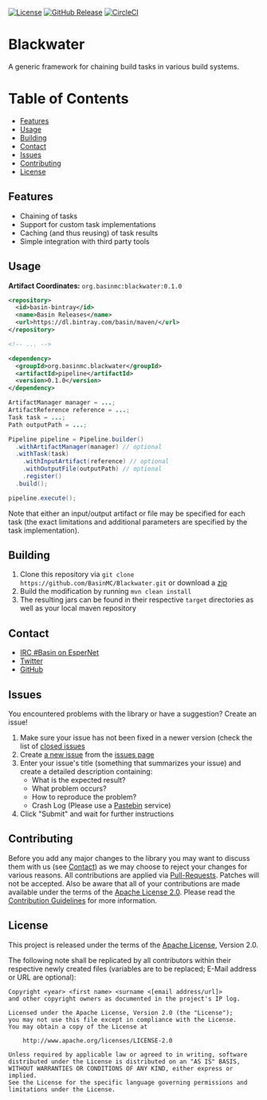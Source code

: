 [![License](https://img.shields.io/github/license/BasinMC/Blackwater.svg?style=flat-square)](https://www.apache.org/licenses/LICENSE-2.0.txt)
[![GitHub Release](https://img.shields.io/github/release/BasinMC/Blackwater.svg?style=flat-square)](https://github.com/BasinMC/Blackwater/releases)
[![CircleCI](https://img.shields.io/circleci/project/github/BasinMC/Blackwater.svg?style=flat-square)](https://circleci.com/gh/BasinMC/Blackwater)

Blackwater
==========

A generic framework for chaining build tasks in various build systems.

# Table of Contents

* [Features](#features)
* [Usage](#usage)
* [Building](#building)
* [Contact](#contact)
* [Issues](#issues)
* [Contributing](#contributing)
* [License](#license)

Features
--------

* Chaining of tasks
* Support for custom task implementations
* Caching (and thus reusing) of task results
* Simple integration with third party tools

Usage
-----

**Artifact Coordinates:** `org.basinmc:blackwater:0.1.0`

```xml
<repository>
  <id>basin-bintray</id>
  <name>Basin Releases</name>
  <url>https://dl.bintray.com/basin/maven/</url>
</repository>

<!-- ... -->

<dependency>
  <groupId>org.basinmc.blackwater</groupId>
  <artifactId>pipeline</artifactId>
  <version>0.1.0</version>
</dependency>
```

```java
ArtifactManager manager = ...;
ArtifactReference reference = ...;
Task task = ...;
Path outputPath = ...;

Pipeline pipeline = Pipeline.builder()
  .withArtifactManager(manager) // optional
  .withTask(task)
    .withInputArtifact(reference) // optional
    .withOutputFile(outputPath) // optional
    .register()
  .build();

pipeline.execute();
```

Note that either an input/output artifact or file may be specified for each task (the exact
limitations and additional parameters are specified by the task implementation).

Building
--------

1. Clone this repository via ```git clone https://github.com/BasinMC/Blackwater.git``` or download a [zip](https://github.com/BasinMC/Blackwater/archive/master.zip)
2. Build the modification by running ```mvn clean install```
3. The resulting jars can be found in their respective ```target``` directories as well as your local maven repository

Contact
-------

* [IRC #Basin on EsperNet](http://webchat.esper.net/?channels=Basin)
* [Twitter](https://twitter.com/BasinMC)
* [GitHub](https://github.com/BasinMC/Blackwater)

Issues
------

You encountered problems with the library or have a suggestion? Create an issue!

1. Make sure your issue has not been fixed in a newer version (check the list of [closed issues](https://github.com/BasinMC/Blackwater/issues?q=is%3Aissue+is%3Aclosed)
1. Create [a new issue](https://github.com/BasinMC/Blackwater/issues/new) from the [issues page](https://github.com/BasinMC/Blackwater/issues)
1. Enter your issue's title (something that summarizes your issue) and create a detailed description containing:
   - What is the expected result?
   - What problem occurs?
   - How to reproduce the problem?
   - Crash Log (Please use a [Pastebin](https://gist.github.com) service)
1. Click "Submit" and wait for further instructions

Contributing
------------

Before you add any major changes to the library you may want to discuss them with us (see
[Contact](#contact)) as we may choose to reject your changes for various reasons. All contributions
are applied via [Pull-Requests](https://help.github.com/articles/creating-a-pull-request). Patches
will not be accepted. Also be aware that all of your contributions are made available under the
terms of the [Apache License 2.0](https://www.apache.org/licenses/LICENSE-2.0.txt). Please read
the [Contribution Guidelines](CONTRIBUTING.md) for more information.

License
-------

This project is released under the terms of the
[Apache License](https://www.apache.org/licenses/LICENSE-2.0.txt), Version 2.0.

The following note shall be replicated by all contributors within their respective newly created
files (variables are to be replaced; E-Mail address or URL are optional):

```
Copyright <year> <first name> <surname <[email address/url]>
and other copyright owners as documented in the project's IP log.

Licensed under the Apache License, Version 2.0 (the "License");
you may not use this file except in compliance with the License.
You may obtain a copy of the License at

    http://www.apache.org/licenses/LICENSE-2.0

Unless required by applicable law or agreed to in writing, software
distributed under the License is distributed on an "AS IS" BASIS,
WITHOUT WARRANTIES OR CONDITIONS OF ANY KIND, either express or implied.
See the License for the specific language governing permissions and
limitations under the License.
```

